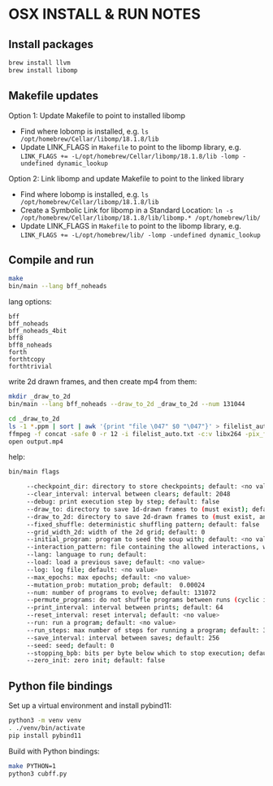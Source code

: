 # OSX INSTALL & RUN NOTES

## Install packages

```bash
brew install llvm
brew install libomp
```

## Makefile updates

Option 1: Update Makefile to point to installed libomp

- Find where lobomp is installed, e.g. `ls /opt/homebrew/Cellar/libomp/18.1.8/lib`
- Update LINK_FLAGS in `Makefile` to point to the libomp library, e.g. `LINK_FLAGS += -L/opt/homebrew/Cellar/libomp/18.1.8/lib -lomp -undefined dynamic_lookup`

Option 2: Link libomp and update Makefile to point to the linked library

- Find where lobomp is installed, e.g. `ls /opt/homebrew/Cellar/libomp/18.1.8/lib`
- Create a Symbolic Link for libomp in a Standard Location: `ln -s /opt/homebrew/Cellar/libomp/18.1.8/lib/libomp.* /opt/homebrew/lib/`
- Update LINK_FLAGS in `Makefile` to point to the libomp library, e.g. `LINK_FLAGS += -L/opt/homebrew/lib/ -lomp -undefined dynamic_lookup`

## Compile and run

```bash
make
bin/main --lang bff_noheads
```

lang options:

```
bff
bff_noheads
bff_noheads_4bit
bff8
bff8_noheads
forth
forthtcopy
forthtrivial
```

write 2d drawn frames, and then create mp4 from them:

```bash
mkdir _draw_to_2d
bin/main --lang bff_noheads --draw_to_2d _draw_to_2d --num 131044

cd _draw_to_2d
ls -1 *.ppm | sort | awk '{print "file \047" $0 "\047"}' > filelist_auto.txt
ffmpeg -f concat -safe 0 -r 12 -i filelist_auto.txt -c:v libx264 -pix_fmt yuv420p output.mp4  # r is the frame rate
open output.mp4
```

help:

```bash
bin/main flags

     --checkpoint_dir: directory to store checkpoints; default: <no value>
     --clear_interval: interval between clears; default: 2048
     --debug: print execution step by step; default: false
     --draw_to: directory to save 1d-drawn frames to (must exist); default:
     --draw_to_2d: directory to save 2d-drawn frames to (must exist, and num must be a square number); default:
     --fixed_shuffle: deterministic shuffling pattern; default: false
     --grid_width_2d: width of the 2d grid; default: 0
     --initial_program: program to seed the soup with; default: <no value>
     --interaction_pattern: file containing the allowed interactions, with two integers `a b` per line, representing that program `a` is allowed to interact with `b` (in that order).; default:
     --lang: language to run; default:
     --load: load a previous save; default: <no value>
     --log: log file; default: <no value>
     --max_epochs: max epochs; default: <no value>
     --mutation_prob: mutation_prob; default:  0.00024
     --num: number of programs to evolve; default: 131072
     --permute_programs: do not shuffle programs between runs (cyclic interactions); default: true
     --print_interval: interval between prints; default: 64
     --reset_interval: reset interval; default: <no value>
     --run: run a program; default: <no value>
     --run_steps: max number of steps for running a program; default: 32768
     --save_interval: interval between saves; default: 256
     --seed: seed; default: 0
     --stopping_bpb: bits per byte below which to stop execution; default: <no value>
     --zero_init: zero init; default: false
```

## Python file bindings

Set up a virtual environment and install pybind11:

```bash
python3 -m venv venv
. ./venv/bin/activate
pip install pybind11
```

Build with Python bindings:

```bash
make PYTHON=1
python3 cubff.py
```

